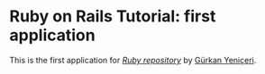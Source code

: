 # Ruby on Rails Tutorial: first application

This is the first application for
[*Ruby repository*](http://www.analystdeveloper.com/)
by [Gürkan Yeniçeri](http://artizanpeynirci.blogspot.com/).